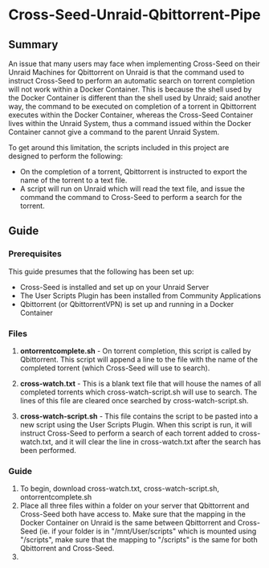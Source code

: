 # Cross-Seed-Unraid-Qbittorrent-Pipe

## Summary

An issue that many users may face when implementing Cross-Seed on their Unraid Machines for Qbittorrent on Unraid is that the command used to instruct Cross-Seed to perform an automatic search on torrent completion will not work within a Docker Container. This is because the shell used by the Docker Container is different than the shell used by Unraid; said another way, the command to be executed on completion of a torrent in Qbittorrent executes within the Docker Container, whereas the Cross-Seed Container lives within the Unraid System, thus a command issued within the Docker Container cannot give a command to the parent Unraid System.

To get around this limitation, the scripts included in this project are designed to perform the following:
- On the completion of a torrent, Qbittorrent is instructed to export the name of the torrent to a text file.
- A script will run on Unraid which will read the text file, and issue the command the command to Cross-Seed to perform a search for the torrent.

## Guide

### Prerequisites

This guide presumes that the following has been set up:

- Cross-Seed is installed and set up on your Unraid Server
- The User Scripts Plugin has been installed from Community Applications
- Qbittorrent (or QbittorrentVPN) is set up and running in a Docker Container

### Files

1. **ontorrentcomplete.sh** - On torrent completion, this script is called by Qbittorrent. This script will append a line to the file with the name of the completed torrent (which Cross-Seed will use to search).

2. **cross-watch.txt** - This is a blank text file that will house the names of all completed torrents which cross-watch-script.sh will use to search. The lines of this file are cleared once searched by cross-watch-script.sh.

3. **cross-watch-script.sh** - This file contains the script to be pasted into a new script using the User Scripts Plugin. When this script is run, it will instruct Cross-Seed to perform a search of each torrent added to cross-watch.txt, and it will clear the line in cross-watch.txt after the search has been performed.

### Guide

1. To begin, download cross-watch.txt, cross-watch-script.sh, ontorrentcomplete.sh
2. Place all three files within a folder on your server that Qbittorrent and Cross-Seed both have access to. Make sure that the mapping in the Docker Container on Unraid is the same between Qbittorrent and Cross-Seed (ie. if your folder is in "/mnt/User/scripts" which is mounted using "/scripts", make sure that the mapping to "/scripts" is the same for both Qbittorrent and Cross-Seed.
3. 
